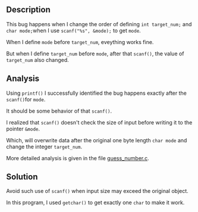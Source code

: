 ## Description ##
This bug happens when I change the order of defining ```int target_num;``` and ```char mode;```when I use ```scanf("%s", &mode);``` to get ```mode```.

When I define ```mode``` before ```target_num```, eveything works fine.

But when I define ```target_num``` before ```mode```, after that ```scanf()```, the value of ```target_num``` also changed.

## Analysis ##
Using ```printf()``` I successfully identified the bug happens exactly after the ```scanf()```for ```mode```.

It should be some behavior of that ```scanf()```.

I realized that ```scanf()``` doesn't check the size of input before writing it to the pointer ```&mode```.

Which, will overwrite data after the original one byte length ```char mode``` and change the integer ```target_num```.

More detailed analysis is given in the file [guess_number.c](guess_number.c).

## Solution ##
Avoid such use of ```scanf()``` when input size may exceed the original object.

In this program, I used ```getchar()``` to get exactly one ```char``` to make it work.

